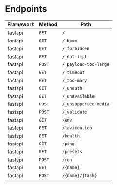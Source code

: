 # Endpoints

| Framework | Method | Path |
|---|---|---|
| fastapi | `GET` | `/` |
| fastapi | `GET` | `/_boom` |
| fastapi | `GET` | `/_forbidden` |
| fastapi | `GET` | `/_not-impl` |
| fastapi | `POST` | `/_payload-too-large` |
| fastapi | `GET` | `/_timeout` |
| fastapi | `GET` | `/_too-many` |
| fastapi | `GET` | `/_unauth` |
| fastapi | `GET` | `/_unavailable` |
| fastapi | `POST` | `/_unsupported-media` |
| fastapi | `POST` | `/_validate` |
| fastapi | `GET` | `/env` |
| fastapi | `GET` | `/favicon.ico` |
| fastapi | `GET` | `/health` |
| fastapi | `GET` | `/ping` |
| fastapi | `GET` | `/presets` |
| fastapi | `POST` | `/run` |
| fastapi | `GET` | `/{name}` |
| fastapi | `POST` | `/{name}/{task}` |
